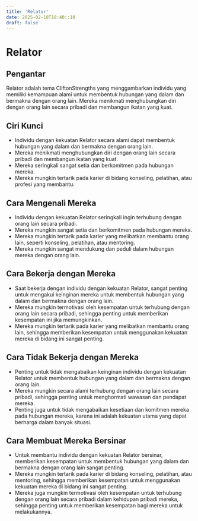 ```yaml
---
title: 'Relator'
date: 2025-02-18T18:40::10
draft: false
---
```


# Relator

## Pengantar

Relator adalah tema CliftonStrengths yang menggambarkan individu yang memiliki kemampuan alami untuk membentuk hubungan yang dalam dan bermakna dengan orang lain. Mereka menikmati menghubungkan diri dengan orang lain secara pribadi dan membangun ikatan yang kuat.

## Ciri Kunci

- Individu dengan kekuatan Relator secara alami dapat membentuk hubungan yang dalam dan bermakna dengan orang lain.
- Mereka menikmati menghubungkan diri dengan orang lain secara pribadi dan membangun ikatan yang kuat.
- Mereka seringkali sangat setia dan berkomitmen pada hubungan mereka.
- Mereka mungkin tertarik pada karier di bidang konseling, pelatihan, atau profesi yang membantu.

## Cara Mengenali Mereka

- Individu dengan kekuatan Relator seringkali ingin terhubung dengan orang lain secara pribadi.
- Mereka mungkin sangat setia dan berkomitmen pada hubungan mereka.
- Mereka mungkin tertarik pada karier yang melibatkan membantu orang lain, seperti konseling, pelatihan, atau mentoring.
- Mereka mungkin sangat mendukung dan peduli dalam hubungan mereka dengan orang lain.

## Cara Bekerja dengan Mereka

- Saat bekerja dengan individu dengan kekuatan Relator, sangat penting untuk mengakui keinginan mereka untuk membentuk hubungan yang dalam dan bermakna dengan orang lain.
- Mereka mungkin termotivasi oleh kesempatan untuk terhubung dengan orang lain secara pribadi, sehingga penting untuk memberikan kesempatan ini jika memungkinkan.
- Mereka mungkin tertarik pada karier yang melibatkan membantu orang lain, sehingga memberikan kesempatan untuk menggunakan kekuatan mereka di bidang ini sangat penting.

## Cara Tidak Bekerja dengan Mereka

- Penting untuk tidak mengabaikan keinginan individu dengan kekuatan Relator untuk membentuk hubungan yang dalam dan bermakna dengan orang lain.
- Mereka mungkin secara alami terhubung dengan orang lain secara pribadi, sehingga penting untuk menghormati wawasan dan pendapat mereka.
- Penting juga untuk tidak mengabaikan kesetiaan dan komitmen mereka pada hubungan mereka, karena ini adalah kekuatan utama yang dapat berharga dalam banyak situasi.

## Cara Membuat Mereka Bersinar

- Untuk membantu individu dengan kekuatan Relator bersinar, memberikan kesempatan untuk membentuk hubungan yang dalam dan bermakna dengan orang lain sangat penting.
- Mereka mungkin tertarik pada karier di bidang konseling, pelatihan, atau mentoring, sehingga memberikan kesempatan untuk menggunakan kekuatan mereka di bidang ini sangat penting.
- Mereka juga mungkin termotivasi oleh kesempatan untuk terhubung dengan orang lain secara pribadi dalam kehidupan pribadi mereka, sehingga penting untuk memberikan kesempatan bagi mereka untuk melakukannya.
